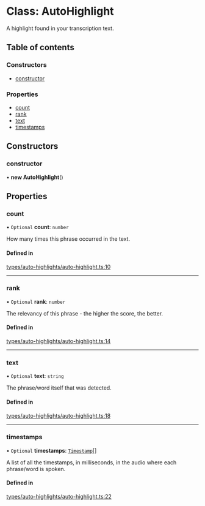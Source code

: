# Class: AutoHighlight

A highlight found in your transcription text.

## Table of contents

### Constructors

- [constructor](../wiki/AutoHighlight#constructor)

### Properties

- [count](../wiki/AutoHighlight#count)
- [rank](../wiki/AutoHighlight#rank)
- [text](../wiki/AutoHighlight#text)
- [timestamps](../wiki/AutoHighlight#timestamps)

## Constructors

### constructor

• **new AutoHighlight**()

## Properties

### count

• `Optional` **count**: `number`

How many times this phrase occurred in the text.

#### Defined in

[types/auto-highlights/auto-highlight.ts:10](https://github.com/PhillipChaffee/assemblyai-node-sdk/blob/a493ce0/src/types/auto-highlights/auto-highlight.ts#L10)

___

### rank

• `Optional` **rank**: `number`

The relevancy of this phrase - the higher the score, the better.

#### Defined in

[types/auto-highlights/auto-highlight.ts:14](https://github.com/PhillipChaffee/assemblyai-node-sdk/blob/a493ce0/src/types/auto-highlights/auto-highlight.ts#L14)

___

### text

• `Optional` **text**: `string`

The phrase/word itself that was detected.

#### Defined in

[types/auto-highlights/auto-highlight.ts:18](https://github.com/PhillipChaffee/assemblyai-node-sdk/blob/a493ce0/src/types/auto-highlights/auto-highlight.ts#L18)

___

### timestamps

• `Optional` **timestamps**: [`Timestamp`](../wiki/Timestamp)[]

A list of all the timestamps, in milliseconds, in the audio where each phrase/word is spoken.

#### Defined in

[types/auto-highlights/auto-highlight.ts:22](https://github.com/PhillipChaffee/assemblyai-node-sdk/blob/a493ce0/src/types/auto-highlights/auto-highlight.ts#L22)
